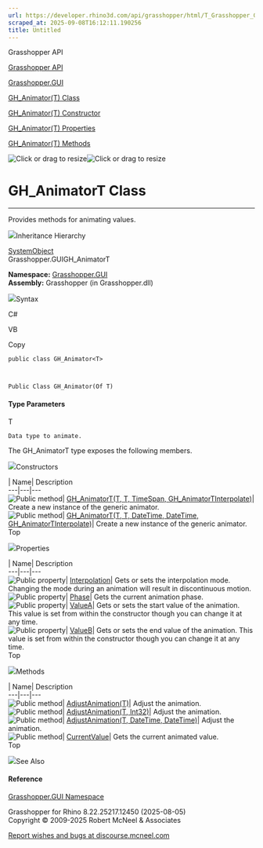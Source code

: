 ```yaml
---
url: https://developer.rhino3d.com/api/grasshopper/html/T_Grasshopper_GUI_GH_Animator_1.htm
scraped_at: 2025-09-08T16:12:11.190256
title: Untitled
---
```


Grasshopper API

[Grasshopper API](../html/723c01da-9986-4db2-8f53-6f3a7494df75.htm
"Grasshopper API")

[Grasshopper.GUI](../html/N_Grasshopper_GUI.htm "Grasshopper.GUI")

[GH_Animator(T) Class](../html/T_Grasshopper_GUI_GH_Animator_1.htm
"GH_Animator\(T\) Class")

[GH_Animator(T) Constructor
](../html/Overload_Grasshopper_GUI_GH_Animator_1__ctor.htm "GH_Animator\(T\)
Constructor ")

[GH_Animator(T)
Properties](../html/Properties_T_Grasshopper_GUI_GH_Animator_1.htm
"GH_Animator\(T\) Properties")

[GH_Animator(T) Methods](../html/Methods_T_Grasshopper_GUI_GH_Animator_1.htm
"GH_Animator\(T\) Methods")

![Click or drag to resize](../icons/TocOpen.gif)![Click or drag to
resize](../icons/TocClose.gif)

# GH_AnimatorT Class  
  
---  
  
Provides methods for animating values.

![](../icons/SectionExpanded.png)Inheritance Hierarchy

[SystemObject](https://docs.microsoft.com/dotnet/api/system.object)  
Grasshopper.GUIGH_AnimatorT  

**Namespace:** [Grasshopper.GUI](N_Grasshopper_GUI.htm)  
**Assembly:** Grasshopper (in Grasshopper.dll)

![](../icons/SectionExpanded.png)Syntax

C#

VB

Copy

    
    
    public class GH_Animator<T>
    
    
    
    Public Class GH_Animator(Of T)

#### Type Parameters

T

    Data type to animate.

The GH_AnimatorT type exposes the following members.

![](../icons/SectionExpanded.png)Constructors

| Name| Description  
---|---|---  
![Public method](../icons/pubmethod.gif)| [GH_AnimatorT(T, T, TimeSpan,
GH_AnimatorTInterpolate)](M_Grasshopper_GUI_GH_Animator_1__ctor_1.htm)|
Create a new instance of the generic animator.  
![Public method](../icons/pubmethod.gif)| [GH_AnimatorT(T, T, DateTime,
DateTime,
GH_AnimatorTInterpolate)](M_Grasshopper_GUI_GH_Animator_1__ctor.htm)|  Create
a new instance of the generic animator.  
Top

![](../icons/SectionExpanded.png)Properties

| Name| Description  
---|---|---  
![Public property](../icons/pubproperty.gif)|
[Interpolation](P_Grasshopper_GUI_GH_Animator_1_Interpolation.htm)|  Gets or
sets the interpolation mode. Changing the mode during an animation will result
in discontinuous motion.  
![Public property](../icons/pubproperty.gif)|
[Phase](P_Grasshopper_GUI_GH_Animator_1_Phase.htm)|  Gets the current
animation phase.  
![Public property](../icons/pubproperty.gif)|
[ValueA](P_Grasshopper_GUI_GH_Animator_1_ValueA.htm)|  Gets or sets the start
value of the animation. This value is set from within the constructor though
you can change it at any time.  
![Public property](../icons/pubproperty.gif)|
[ValueB](P_Grasshopper_GUI_GH_Animator_1_ValueB.htm)|  Gets or sets the end
value of the animation. This value is set from within the constructor though
you can change it at any time.  
Top

![](../icons/SectionExpanded.png)Methods

| Name| Description  
---|---|---  
![Public method](../icons/pubmethod.gif)|
[AdjustAnimation(T)](M_Grasshopper_GUI_GH_Animator_1_AdjustAnimation.htm)|
Adjust the animation.  
![Public method](../icons/pubmethod.gif)| [AdjustAnimation(T,
Int32)](M_Grasshopper_GUI_GH_Animator_1_AdjustAnimation_2.htm)|  Adjust the
animation.  
![Public method](../icons/pubmethod.gif)| [AdjustAnimation(T, DateTime,
DateTime)](M_Grasshopper_GUI_GH_Animator_1_AdjustAnimation_1.htm)|  Adjust the
animation.  
![Public method](../icons/pubmethod.gif)|
[CurrentValue](M_Grasshopper_GUI_GH_Animator_1_CurrentValue.htm)|  Gets the
current animated value.  
Top

![](../icons/SectionExpanded.png)See Also

#### Reference

[Grasshopper.GUI Namespace](N_Grasshopper_GUI.htm)

Grasshopper for Rhino 8.22.25217.12450 (2025-08-05)  
Copyright © 2009-2025 Robert McNeel & Associates

[Report wishes and bugs at
discourse.mcneel.com](https://discourse.mcneel.com/c/grasshopper)

